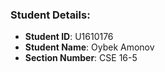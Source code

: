 ### Student Details:

- **Student ID**: U1610176
- **Student Name**: Oybek Amonov
- **Section Number**: CSE 16-5
